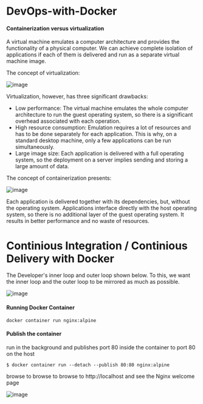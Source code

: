 # DevOps-with-Docker

#### Containerization versus virtualization
A virtual machine emulates a computer architecture and provides the functionality of a physical computer. We can achieve complete isolation of applications if each of them is delivered and run as a separate virtual machine image.

The concept of virtualization:

![image](https://user-images.githubusercontent.com/82499575/145829539-4d4e45c5-b9b2-4510-9209-f53dec65eec8.png)

Virtualization, however, has three significant drawbacks:
  - Low performance: The virtual machine emulates the whole computer architecture to run the guest operating system, so there is a significant overhead associated with each operation.
  - High resource consumption: Emulation requires a lot of resources and has to be done separately for each application. This is why, on a standard desktop machine, only a few applications can be run simultaneously.
  - Large image size: Each application is delivered with a full operating system, so the deployment on a server implies sending and storing a large amount of data.
 
 The concept of containerization presents:
 
 ![image](https://user-images.githubusercontent.com/82499575/145830063-41470365-479b-4453-af65-6982e19759c3.png)

Each application is delivered together with its dependencies, but, without the operating system. Applications interface directly with the host operating system, so there is no additional layer of the guest operating system. It results in better performance and no waste of resources.

# Continious Integration / Continious Delivery with Docker

The Developer's inner loop and outer loop shown below. To this, we want the inner loop and the outer loop to be mirrored as much as possible.

![image](https://user-images.githubusercontent.com/82499575/147209690-349fb938-7daf-4dce-a736-accb37a4aed3.png)

#### Running Docker Container 
```
docker container run nginx:alpine
```
#### Publish the container
run in the background and publishes port 80 inside the container to port 80 on the host
```
$ docker container run --detach --publish 80:80 nginx:alpine
```
browse to  browse to  browse to http://localhost and see the Nginx welcome page
 
![image](https://user-images.githubusercontent.com/82499575/147880608-7255e51b-5e9b-458f-ace5-752742c59563.png)

